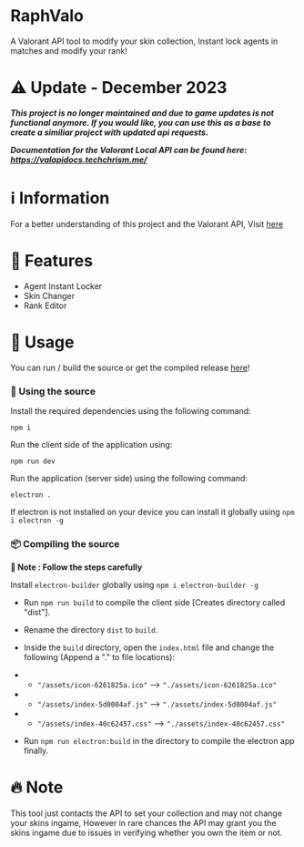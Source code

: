 # RaphValo
A Valorant API tool to modify your skin collection, Instant lock agents in matches and modify your rank!

# ⚠️ Update - December 2023
***This project is no longer maintained and due to game updates is not functional anymore. If you would like, you can use this as a base to create a similiar project with updated api requests.***

***Documentation for the Valorant Local API can be found here: https://valapidocs.techchrism.me/***
# ℹ️ Information
For a better understanding of this project and the Valorant API, Visit [here](https://valapidocs.techchrism.me/)

# 🌟 Features
* Agent Instant Locker
* Skin Changer
* Rank Editor

# 🔧 Usage
You can run / build the source or get the compiled release [here](https://github.com/raph-exe/RaphValo/releases)!

### 📝 Using the source
Install the required dependencies using the following command:
```
npm i
```

Run the client side of the application using:
```
npm run dev
```

Run the application (server side) using the following command:
```
electron .
```
If electron is not installed on your device you can install it globally using `npm i electron -g`

### 📦 Compiling the source
**🚧 Note : Follow the steps carefully**

Install `electron-builder` globally using `npm i electron-builder -g`

* Run `npm run build` to compile the client side [Creates directory called "dist"].

* Rename the directory `dist` to `build`.

* Inside the `build` directory, open the `index.html` file and change the following (Append a "." to file locations):
* * `"/assets/icon-6261825a.ico"` --> `"./assets/icon-6261825a.ico"`
* * `"/assets/index-5d0004af.js"` --> `"./assets/index-5d0004af.js"`
* * `"/assets/index-40c62457.css"` --> `"./assets/index-40c62457.css"`

* Run `npm run electron:build` in the directory to compile the electron app finally.

# 🔥 Note
This tool just contacts the API to set your collection and may not change your skins ingame, However in rare chances the API may grant you the skins ingame due to issues in verifying whether you own the item or not.

